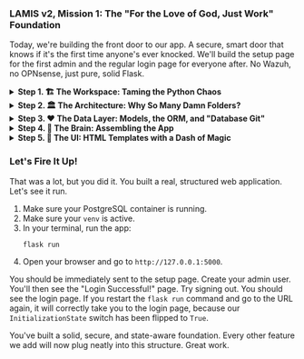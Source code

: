 ### **LAMIS v2, Mission 1: The "For the Love of God, Just Work" Foundation**

Today, we're building the front door to our app. A secure, smart door that knows if it's the first time anyone's ever knocked. We'll build the setup page for the first admin and the regular login page for everyone after. No Wazuh, no OPNsense, just pure, solid Flask.

<details>
<summary><b>Step 1. 🏗️ The Workspace: Taming the Python Chaos</b></summary>

Before we write code, we need to set up our workshop. If you just throw all your tools in a pile on the floor, you'll never find your hammer. Same with code.

**1. Make a Folder:**
Duh. But seriously, let's keep it clean.

```bash
# Make the project folder
mkdir lamis_v2

# Go into it
cd lamis_v2
```

**2. The Virtual Environment (a.k.a. The Private Bubble):**
This is probably the most important, non-code thing you will do.

```bash
# This creates a folder named 'venv' in our project
python -m venv venv
```

> **🤔 Why We Do This (Seriously, Don't Skip This):**
> Imagine you have two Lego sets. One is a Star Wars X-Wing, the other is a Harry Potter castle. They both have little grey pieces, but they're *different* little grey pieces. If you dump them both into the same box, you'll go insane trying to build anything.
>
> A virtual environment (`venv`) is a separate box for each project. It keeps LAMIS's "Lego pieces" (its libraries) from getting mixed up with your other projects. It saves you from future tears. I promise.

**3. "Activate" the Bubble:**
You have to tell your terminal, "Hey, for now, I'm only working with the tools in *this* box."

*   On **macOS/Linux**:
    ```bash
    source venv/bin/activate
    ```
*   On **Windows**:
    ```bash
    .\venv\Scripts\activate
    ```
    You'll know it worked because your command prompt will change, usually with `(venv)` at the beginning.

**4. The `requirements.txt` (The Shopping List):**
This file lists every external tool our project needs.

Create a file named `requirements.txt` and put this inside:

```text
# requirements.txt

# The main engine for our web app
Flask

# For building and validating forms without wanting to cry
Flask-WTF

# Manages user login sessions (who is logged in?)
Flask-Login

# The magic that lets us talk to a database with Python instead of raw SQL
Flask-SQLAlchemy

# Like Git for your database structure. An absolute lifesaver.
Flask-Migrate

# The specific "translator" for talking to a PostgreSQL database
psycopg2-binary

# For securely scrambling passwords
Werkzeug

# Lets us load secret stuff from a file instead of hardcoding it
python-dotenv
```

**5. Install the Stuff:**
Now we tell `pip` (Python's package installer) to go get everything on our list.

```bash
pip install -r requirements.txt
```

Boom. Our workshop is clean, organized, and has all the right tools.

</details>

<details>
<summary><b>Step 2. 🏛️ The Architecture: Why So Many Damn Folders?</b></summary>

I know, I know. It looks complicated. But trust me, this structure will save your sanity. We are building a system where every piece has one job. It's easier to find things, fix things, and add things later.

**Create this exact structure. Yes, all of it. Even the empty `__init__.py` files.**

```
/lamis_v2
|-- .env
|-- config.py
|-- run.py
|-- /app
    |-- __init__.py
    |-- /auth
    |   |-- __init__.py
    |   |-- forms.py
    |   |-- routes.py
    |-- /dashboard
    |   |-- __init__.py
    |   |-- routes.py
    |-- /models
    |   |-- __init__.py
    |   |-- user.py
    |   |-- state.py
    |-- /templates
        |-- /auth
        |   |-- login.html
        |   |-- setup.html
        |-- /dashboard
        |   |-- index.html
```

> **🤔 Jargon Buster: What the hell is all this?**
>
> *   `__init__.py`: This empty-looking file is a big deal. It tells Python, "This folder isn't just a folder; it's a 'package' of code that you can import from." The one in the main `/app` folder is extra special—it's where we'll build our app.
> *   `/auth`, `/dashboard`: These are **Blueprints**. Think of them as self-contained chapters in a book. The `auth` chapter contains everything about logging in, signing up, etc. The `dashboard` chapter will have the main pages. It's just organization.
> *   `/models`: This is where we define what our data looks like. A "model" is just a Python class that maps to a database table. `user.py` will describe the `users` table.
> *   `/templates`: All our HTML files go here. Flask knows to look in this folder automatically.
> *   `.env` & `config.py`: This is a critical security pattern. The `.env` file holds our actual passwords and secret keys. It's like the piece of paper with your bank password on it. The `config.py` file is the wallet that knows *how* to read that piece of paper, but doesn't store the password itself. **You never, ever, ever share your `.env` file.**
> *   `run.py`: A tiny script whose only job is to say "Hey Flask, start the app."

</details>

<details>
<summary><b>Step 3. ❤️ The Data Layer: Models, the ORM, and "Database Git"</b></summary>

Let's define our data. We'll use SQLAlchemy, which is an **ORM**.

> **🤔 Jargon Buster: ORM (Object-Relational Mapper)**
> An ORM is a godsend. It's a translator that lets you work with your database using Python objects instead of writing annoying, error-prone SQL.
>
> **Without an ORM:** `sql = "INSERT INTO users (username) VALUES ('orion')";`
> **With an ORM:** `new_user = User(username='orion'); db.session.add(new_user);`
>
> The ORM writes the SQL for you. It's safer, cleaner, and you get to stay in Python-land.

**1. Create the Model Files:**

*   **`app/models/__init__.py`**: This just creates the `db` object we'll use everywhere.
    ```python
    # app/models/__init__.py
    from flask_sqlalchemy import SQLAlchemy

    # Create the SQLAlchemy instance. It's like creating an empty toolbox.
    # We'll fill it with tools and connect it to our app later.
    db = SQLAlchemy()
    ```

*   **`app/models/user.py`**: Our blueprint for the `users` table.
    ```python
    # app/models/user.py
    from flask_login import UserMixin
    from werkzeug.security import generate_password_hash, check_password_hash
    from app.models import db

    # This class defines the 'users' table in our database.
    # UserMixin is a helper from Flask-Login that adds required login methods.
    class User(UserMixin, db.Model):
        # This explicitly names our table. Good practice.
        __tablename__ = 'users'

        # Defines the columns in our table.
        id = db.Column(db.Integer, primary_key=True) # The unique ID for each user.
        username = db.Column(db.String(64), index=True, unique=True, nullable=False)
        password_hash = db.Column(db.String(256)) # Longer to store the complex hash.

        # A method to take a plain password and store it securely.
        def set_password(self, password: str) -> None:
            self.password_hash = generate_password_hash(password)

        # A method to check if a submitted password matches the stored hash.
        def check_password(self, password: str) -> bool:
            return check_password_hash(self.password_hash, password)
    ```

*   **`app/models/state.py`**: Our special "Is the app set up?" switch.
    ```python
    # app/models/state.py
    from app.models import db

    class InitializationState(db.Model):
        __tablename__ = 'initialization_state'
        id = db.Column(db.Integer, primary_key=True)
        # This is our light switch. True = setup is done. False = setup is needed.
        setup_completed = db.Column(db.Boolean, default=False, nullable=False)
    ```

**2. Set up for Migrations:**
Now we need to connect these models to the actual database using **Flask-Migrate**.

> **🤔 Jargon Buster: Database Migrations**
> Imagine you build your app and release it. A month later, you realize you need to add an `email` column to your `users` table. What do you do? You can't just drop the table and remake it; you'd lose all your users!
>
> A migration is a small, version-controlled script that says "Hey database, I need you to add this `email` column." `Flask-Migrate` is the tool that automatically writes these scripts for you by comparing your Python models to the database. It's like **Git, but for your database structure.** It's how professionals manage database changes safely.

*   **`.env` file**: Create it in the root `lamis_v2` folder.
    ```ini
    # .env
    SECRET_KEY='this-is-a-secret-please-change-it'
    DATABASE_URL='postgresql://postgres:password@localhost:5432/orm_db'
    ```

*   **`config.py`**:
    ```python
    # config.py
    import os
    from dotenv import load_dotenv

    basedir = os.path.abspath(os.path.dirname(__file__))
    load_dotenv(os.path.join(basedir, '.env'))

    class Config:
        SECRET_KEY = os.environ.get('SECRET_KEY')
        SQLALCHEMY_DATABASE_URI = os.environ.get('DATABASE_URL')
        SQLALCHEMY_TRACK_MODIFICATIONS = False
    ```

*   **`app/__init__.py` (Temporary version for setup)**:
    ```python
    from flask import Flask
    from flask_sqlalchemy import SQLAlchemy
    from flask_migrate import Migrate
    from config import Config
    from app.models import db
    
    
    migrate = Migrate()
    
    
    def create_app(config_class=Config):
        app = Flask(__name__)
        app.config.from_object(config_class)
    
        db.init_app(app)
        migrate.init_app(app, db)
    
        from app.models import state, user
    
        return app

    ```

*   **`run.py`**:
    ```python
    # run.py
    from app import create_app
    app = create_app()
    ```

**3. Run the Migration Commands:**
Make sure your PostgreSQL Docker container is running and your `venv` is active.

```bash
# Tell Flask where our app is.
# On macOS/Linux:
export FLASK_APP=run.py
# On Windows:
# set FLASK_APP=run.py

# COMMAND 1: Initialize the migration system.
# This creates the 'migrations' folder. You only ever run this once.
flask db init

# COMMAND 2: Generate the migration script.
# This compares your models to the DB and writes the "how-to" script.
flask db migrate -m "Initial migration with user and state tables."

# COMMAND 3: Apply the changes.
# This runs the script and actually creates the tables in PostgreSQL.
flask db upgrade
```

Your database is now live and matches your Python models.

</details>

<details>
<summary><b>Step 4. 🧠 The Brain: Assembling the App</b></summary>

Let's build the real logic now.

**1. The App Factory (`app/__init__.py`):**
This function is the recipe for building our app. It puts all the pieces together. Replace the temporary content of `app/__init__.py` with this final version.

```python
# app/__init__.py
from flask import Flask, request, redirect, url_for
from flask_login import LoginManager
from flask_migrate import Migrate
from config import Config
from app.models import db
from app.models.user import User
from app.models.state import InitializationState

# Create the extension instances here, in the global scope.
login_manager = LoginManager()
migrate = Migrate()

def create_app(config_class=Config):
    # This is the "Application Factory" function.
    app = Flask(__name__)
    app.config.from_object(config_class)

    # Now, connect our extensions to the specific app instance.
    db.init_app(app)
    migrate.init_app(app, db)
    login_manager.init_app(app)
    
    # If a user tries to access a protected page but isn't logged in,
    # send them to the login page of our 'auth' blueprint.
    login_manager.login_view = 'auth.login'

    with app.app_context():
        # Import our blueprints.
        from .auth import routes as auth_routes
        from .dashboard import routes as dashboard_routes

        # Register them with the app. Now Flask knows about their routes.
        app.register_blueprint(auth_routes.bp)
        app.register_blueprint(dashboard_routes.bp)

        # This function is required by Flask-Login. It's how it gets
        # the user object for a logged-in session.
        @login_manager.user_loader
        def load_user(user_id):
            return User.query.get(int(user_id))

        # This is our gatekeeper. It runs before EVERY request.
        @app.before_request
        def check_initialization():
            # If the destination is an auth page or a static file (like CSS),
            # let it through. Otherwise, we'd have an infinite redirect loop.
            if request.endpoint and (request.endpoint.startswith('auth.') or request.endpoint == 'static'):
                return

            state = InitializationState.query.first()
            # If the state doesn't exist or the setup_completed flag is False...
            if not state or not state.setup_completed:
                # ...force the user to the setup page.
                return redirect(url_for('auth.setup'))
        
        # A helper command to create our initial state record.
        @app.cli.command("init-state")
        def init_state_command():
            if InitializationState.query.first():
                print("State record already exists.")
                return
            
            initial_state = InitializationState(setup_completed=False)
            db.session.add(initial_state)
            db.session.commit()
            print("✅ Database state initialized.")

        return app
```

Now, run this command to create that all-important state record: `flask init-state`.

**2. The Forms (`app/auth/forms.py`):**

> **🤔 Jargon Buster: Flask-WTF & CSRF**
> `Flask-WTF` helps us build forms. A `validator` is a rule, like "this field cannot be empty" or "these two password fields must match."
>
> The most important thing it does is protect against **CSRF (Cross-Site Request Forgery)**. Imagine you're logged into your bank. A hacker sends you an email with a link to a "cute cat picture." You click it. That page secretly contains a hidden form that submits a request to your bank's website to transfer money. Since you're already logged in, the bank thinks *you* sent the request.
>
> `Flask-WTF` stops this by putting a unique, secret, one-time-use token in every form (`{{ form.hidden_tag() }}`). When the form is submitted, Flask checks if the token is valid. The hacker's fake form won't have the right token, so the request is rejected. It's a simple but vital piece of security.

```python
# app/auth/forms.py
from flask_wtf import FlaskForm
from wtforms import StringField, PasswordField, SubmitField
from wtforms.validators import DataRequired, EqualTo, Length

class SetupForm(FlaskForm):
    username = StringField('Admin Username', validators=[DataRequired(), Length(min=4, max=64)])
    password = PasswordField('Password', validators=[DataRequired(), Length(min=8)])
    confirm_password = PasswordField(
        'Confirm Password',
        validators=[DataRequired(), EqualTo('password', message='Passwords must match.')]
    )
    submit = SubmitField('Complete Setup')

class LoginForm(FlaskForm):
    username = StringField('Username', validators=[DataRequired()])
    password = PasswordField('Password', validators=[DataRequired()])
    submit = SubmitField('Sign In')
```

**3. The Routes (`app/auth/routes.py` and `app/dashboard/routes.py`):**
A route is the Python function that runs when you visit a specific URL.

*   `app/auth/routes.py`:
    ```python
    # app/auth/routes.py
    from flask import render_template, redirect, url_for, flash, Blueprint
    from flask_login import login_user, logout_user, login_required
    from app.models import db
    from app.models.user import User
    from app.models.state import InitializationState
    from app.auth.forms import SetupForm, LoginForm

    # This creates our "auth" blueprint. All routes here will be prefixed with /auth
    bp = Blueprint('auth', __name__, url_prefix='/auth')

    @bp.route('/setup', methods=['GET', 'POST'])
    def setup():
        state = InitializationState.query.first()
        if state and state.setup_completed:
            return redirect(url_for('dashboard.index')) # Already set up, go to main page.

        form = SetupForm()
        # form.validate_on_submit() is magic. It returns True only if the form was
        # submitted (POST request) AND all validators passed.
        if form.validate_on_submit():
            admin = User(username=form.username.data)
            admin.set_password(form.password.data)
            db.session.add(admin)
            
            state.setup_completed = True # Flip the switch!
            db.session.add(state)
            
            db.session.commit() # Save both changes to the database.
            
            login_user(admin)
            flash('Setup complete! You are now logged in.', 'success')
            return redirect(url_for('dashboard.index'))

        return render_template('auth/setup.html', form=form)

    @bp.route('/login', methods=['GET', 'POST'])
    def login():
        form = LoginForm()
        if form.validate_on_submit():
            user = User.query.filter_by(username=form.username.data).first()
            if user is None or not user.check_password(form.password.data):
                flash('Invalid username or password.', 'danger')
                return redirect(url_for('auth.login'))
            
            login_user(user)
            return redirect(url_for('dashboard.index'))
            
        return render_template('auth/login.html', form=form)

    @bp.route('/logout')
    @login_required # Ensures only logged-in users can log out.
    def logout():
        logout_user()
        return redirect(url_for('auth.login'))
    ```

*   `app/dashboard/routes.py`:
    ```python
    # app/dashboard/routes.py
    from flask import render_template, Blueprint
    from flask_login import login_required

    # The main blueprint for our app. No url_prefix, so it handles the root URL '/'.
    bp = Blueprint('dashboard', __name__)

    @bp.route('/')
    @login_required # This decorator is the bouncer. If not logged in, you're not getting in.
    def index():
        return render_template('dashboard/index.html')
    ```

</details>

<details>
<summary><b>Step 5. 🎨 The UI: HTML Templates with a Dash of Magic</b></summary>

These are the HTML files the user sees. We use **Jinja2**, Flask's templating engine.

> **🤔 Jargon Buster: Jinja2 Templates**
> Jinja2 lets us mix Python-like logic into our HTML.
> *   `{{ ... }}`: Prints a variable. `{{ form.username.label }}` prints the HTML `<label>` tag for the username field.
> *   `{% ... %}`: A statement, like a `for` loop or an `if` block. `{% for error in form.username.errors %}` loops through any validation errors for a field and displays them.
> *   `url_for('auth.login')`: A Flask helper that generates the correct URL for a route. It's better than hard-coding `/auth/login` because if you change the URL in `routes.py`, `url_for` updates automatically.

**1. `app/templates/auth/setup.html`**:
```html
<!DOCTYPE html>
<html lang="en">
<head><meta charset="UTF-8"><title>LAMIS - Initial Setup</title></head>
<body>
    <h1>Initial LAMIS Setup</h1>
    <p>Welcome! Please create the primary administrator account.</p>
    <form action="" method="post" novalidate>
        {{ form.hidden_tag() }} <!-- The CSRF protection token! -->
        <p>{{ form.username.label }}<br>{{ form.username(size=32) }}</p>
        {% for error in form.username.errors %}<p style="color:red;">{{ error }}</p>{% endfor %}
        <p>{{ form.password.label }}<br>{{ form.password(size=32) }}</p>
        {% for error in form.password.errors %}<p style="color:red;">{{ error }}</p>{% endfor %}
        <p>{{ form.confirm_password.label }}<br>{{ form.confirm_password(size=32) }}</p>
        {% for error in form.confirm_password.errors %}<p style="color:red;">{{ error }}</p>{% endfor %}
        <p>{{ form.submit() }}</p>
    </form>
</body>
</html>
```

**2. `app/templates/auth/login.html`**:
```html
<!DOCTYPE html>
<html lang="en">
<head><meta charset="UTF-8"><title>LAMIS - Sign In</title></head>
<body>
    <h1>Sign In to LAMIS</h1>
    <!-- This block shows any 'flashed' messages from our Python code -->
    {% with messages = get_flashed_messages(with_categories=true) %}
        {% if messages %}
            {% for category, message in messages %}
                <div class="alert-{{ category }}">{{ message }}</div>
            {% endfor %}
        {% endif %}
    {% endwith %}
    <form action="" method="post" novalidate>
        {{ form.hidden_tag() }}
        <p>{{ form.username.label }}<br>{{ form.username(size=32) }}</p>
        {% for error in form.username.errors %}<p style="color:red;">{{ error }}</p>{% endfor %}
        <p>{{ form.password.label }}<br>{{ form.password(size=32) }}</p>
        {% for error in form.password.errors %}<p style="color:red;">{{ error }}</p>{% endfor %}
        <p>{{ form.submit() }}</p>
    </form>
</body>
</html>
```

**3. `app/templates/dashboard/index.html`**:
```html
<!DOCTYPE html>
<html lang="en">
<head><meta charset="UTF-8"><title>LAMIS Dashboard</title></head>
<body>
    <h1>Login Successful!</h1>
    <p>Welcome to the LAMIS Dashboard.</p>
    <p><a href="{{ url_for('auth.logout') }}">Sign Out</a></p>
</body>
</html>
```
</details>

### **Let's Fire It Up!**

That was a lot, but you did it. You built a real, structured web application. Let's see it run.

1.  Make sure your PostgreSQL container is running.
2.  Make sure your `venv` is active.
3.  In your terminal, run the app:
    ```bash
    flask run
    ```
4.  Open your browser and go to `http://127.0.0.1:5000`.

You should be immediately sent to the setup page. Create your admin user. You'll then see the "Login Successful!" page. Try signing out. You should see the login page. If you restart the `flask run` command and go to the URL again, it will correctly take you to the login page, because our `InitializationState` switch has been flipped to `True`.

You've built a solid, secure, and state-aware foundation. Every other feature we add will now plug neatly into this structure. Great work.
